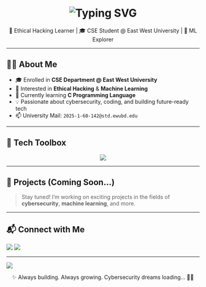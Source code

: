 <!-- Animated Header -->
<!-- Animated Header -->
<h1 align="center">
  <img src="https://readme-typing-svg.demolab.com?font=Fira+Code&weight=500&size=26&pause=1000&color=00FFAA&center=true&vCenter=true&width=500&lines=Hi,+I’m+Mehrab+Morshed+Marjan;Ethical+Hacking+%7C+ML+Enthusiast+%7C+CSE+Student;Always+learning+%F0%9F%92%AA+Always+exploring!+%F0%9F%9A%80" alt="Typing SVG" />
</h1>


<p align="center">
  🔐 Ethical Hacking Learner | 🎓 CSE Student @ East West University | 🤖 ML Explorer
</p>

---

## 🧑‍💻 About Me

- 🎓 Enrolled in **CSE Department @ East West University**
- 👀 Interested in **Ethical Hacking** & **Machine Learning**
- 🌱 Currently learning **C Programming Language**
- 💡 Passionate about cybersecurity, coding, and building future-ready tech
- 📫 University Mail: `2025-1-60-142@std.ewubd.edu`

---

## 🧰 Tech Toolbox

<p align="center">
  <img src="https://skillicons.dev/icons?i=html,css,js,git,github,vscode,c,linux,python" />
</p>

---

## 🚀 Projects (Coming Soon...)

> Stay tuned! I’m working on exciting projects in the fields of **cybersecurity**, **machine learning**, and more.

---

## 📬 Connect with Me

<p align="left">
  <a href="mailto:2025-1-60-142@std.ewubd.edu"><img src="https://img.shields.io/badge/University%20Mail-D14836?style=for-the-badge&logo=gmail&logoColor=white"/></a>
  <a href="https://www.linkedin.com/in/maarjaan-morshed-919445237/"><img src="https://img.shields.io/badge/LinkedIn-0077B5?style=for-the-badge&logo=linkedin&logoColor=white"/></a>
</p>

---

<!-- Fancy Divider -->
<img src="https://capsule-render.vercel.app/api?type=waving&color=0:00c6ff,100:0072ff&height=120&section=footer"/>

<p align="center">
  ✨ Always building. Always growing. Cybersecurity dreams loading... 🔐🚀
</p>
